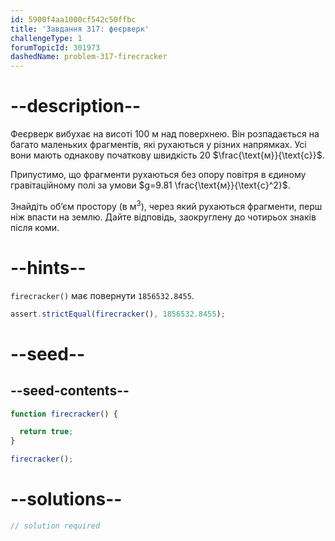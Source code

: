 ```yaml
---
id: 5900f4aa1000cf542c50ffbc
title: 'Завдання 317: феєрверк'
challengeType: 1
forumTopicId: 301973
dashedName: problem-317-firecracker
---
```


# --description--

Феєрверк вибухає на висоті 100 м над поверхнею. Він розпадається на багато маленьких фрагментів, які рухаються у різних напрямках. Усі вони мають однакову початкову швидкість 20 $\frac{\text{м}}{\text{с}}$.

Припустимо, що фрагменти рухаються без опору повітря в єдиному гравітаційному полі за умови $g=9.81 \frac{\text{м}}{\text{с}^2}$.

Знайдіть об’єм простору (в $\text{м}^3$), через який рухаються фрагменти, перш ніж впасти на землю. Дайте відповідь, заокруглену до чотирьох знаків після коми.

# --hints--

`firecracker()` має повернути `1856532.8455`.

```js
assert.strictEqual(firecracker(), 1856532.8455);
```

# --seed--

## --seed-contents--

```js
function firecracker() {

  return true;
}

firecracker();
```

# --solutions--

```js
// solution required
```

